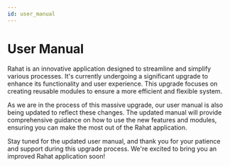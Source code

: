 ```yaml
---
id: user_manual
---
```


# User Manual

Rahat is an innovative application designed to streamline and simplify various processes. It's currently undergoing a significant upgrade to enhance its functionality and user experience. This upgrade focuses on creating reusable modules to ensure a more efficient and flexible system.

As we are in the process of this massive upgrade, our user manual is also being updated to reflect these changes. The updated manual will provide comprehensive guidance on how to use the new features and modules, ensuring you can make the most out of the Rahat application.

Stay tuned for the updated user manual, and thank you for your patience and support during this upgrade process. We're excited to bring you an improved Rahat application soon!